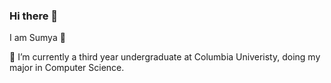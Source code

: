 ### Hi there 👋 
I am Sumya :princess:

🔭 I’m currently a third year undergraduate at Columbia Univeristy, doing my major in Computer Science.
<!-- - 🌱 I’m currently learning ...
- 👯 I’m looking to collaborate on ...
- 🤔 I’m looking for help with ...
- 💬 Ask me about ...
- 📫 How to reach me: ...
- 😄 Pronouns: ...
- ⚡ Fun fact: ...
-->
